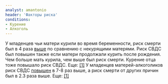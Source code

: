 ```yaml
---
analyst: amantonio
header: 'Факторы риска'
conditions:
- Курение
- Алкоголь
---
```


У младенцев чьи матери курили во время беременности, риск смерти был в 4 раза [выше](https://www.ncbi.nlm.nih.gov/pubmed/8474808) по сравнению с некурящими матерями. Риск СВДС был повышен также если матери продолжали курить после рождения. Чем больше мать курила, чем выше был риск смерти. Курение отца тоже повышало риск СВДС. Еще: [[1]](https://www.ncbi.nlm.nih.gov/pubmed/16898673)
У младенцев матерей-алкоголиков риск СВДС [повышен](https://www.ncbi.nlm.nih.gov/pubmed/23439895) в 7-8 раз выше, а риск смерти от других причин был в 2.3 раза выше. Еще: [[1]](https://www.ncbi.nlm.nih.gov/pubmed/21059188)
